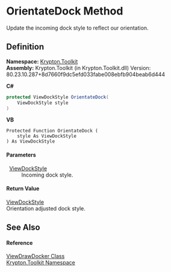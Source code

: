 # OrientateDock Method


Update the incoming dock style to reflect our orientation.



## Definition
**Namespace:** <a href="79d2eac2-21f4-54ff-7552-b20c33c30600.md">Krypton.Toolkit</a>  
**Assembly:** Krypton.Toolkit (in Krypton.Toolkit.dll) Version: 80.23.10.287+8d7660f9dc5efd033fabe008ebfb904beab6d444

**C#**
``` C#
protected ViewDockStyle OrientateDock(
	ViewDockStyle style
)
```
**VB**
``` VB
Protected Function OrientateDock ( 
	style As ViewDockStyle
) As ViewDockStyle
```



#### Parameters
<dl><dt>  <a href="6da73770-cdf2-3d7c-814e-8b44ce6769ed.md">ViewDockStyle</a></dt><dd>Incoming dock style.</dd></dl>

#### Return Value
<a href="6da73770-cdf2-3d7c-814e-8b44ce6769ed.md">ViewDockStyle</a>  
Orientation adjusted dock style.

## See Also


#### Reference
<a href="3666c3db-a7fd-484c-b2c9-868e206d10c9.md">ViewDrawDocker Class</a>  
<a href="79d2eac2-21f4-54ff-7552-b20c33c30600.md">Krypton.Toolkit Namespace</a>  
